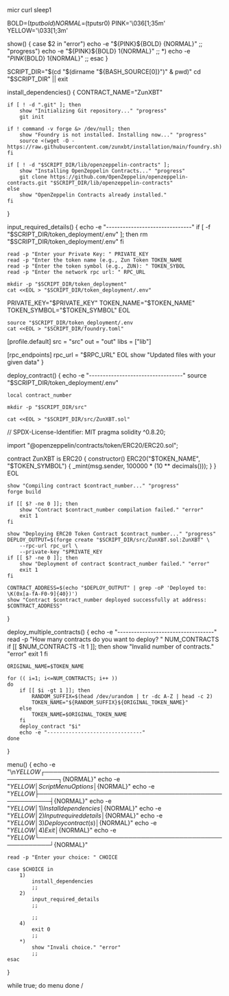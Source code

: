 micr
curl 
sleep1 

BOLD=$(tput bold)
NORMAL=$(tputsr0)
PINK='\036[1;35m'
YELLOW='\033[1;3m'

show() {
    case $2 in
        "error")
            echo -e "${PINK}${BOLD} {NORMAL}"
            ;;
        "progress")
            echo -e "${PINK}${BOLD} $1${NORMAL}"
            ;;
        *)
            echo -e "${PINK}${BOLD} $1${NORMAL}"
            ;;
    esac
}

SCRIPT_DIR="$(cd "$(dirname "${BASH_SOURCE[0]}")" & pwd)"
cd "$SCRIPT_DIR" || exit

install_dependencies() {
    CONTRACT_NAME="ZunXBT"

    if [ ! -d ".git" ]; then
        show "Initializing Git repository..." "progress"
        git init

    if ! command -v forge &> /dev/null; then
        show "Foundry is not installed. Installing now..." "progress"
        source <(wget -O - https://raw.githubusercontent.com/zunxbt/installation/main/foundry.sh)
    fi

    if [ ! -d "$SCRIPT_DIR/lib/openzeppelin-contracts" ]; 
        show "Installing OpenZeppelin Contracts..." "progress"
        git clone https://github.com/OpenZeppelin/openzeppelin-contracts.git "$SCRIPT_DIR/lib/openzeppelin-contracts"
    else
        show "OpenZeppelin Contracts already installed."
    fi
}

input_required_details() {
    echo -e "-------------------------------"
    if [ -f "$SCRIPT_DIR/token_deployment/.env" ]; then
        rm "$SCRIPT_DIR/token_deployment/.env"
    fi

    read -p "Enter your Private Key: " PRIVATE_KEY
    read -p "Enter the token name (e.g., Zun Token TOKEN_NAME
    read -p "Enter the token symbol (e.g., ZUN): " TOKEN_SYBOL
    read -p "Enter the network rpc url: " RPC_URL

    mkdir -p "$SCRIPT_DIR/token_deployment"
    cat <<EOL > "$SCRIPT_DIR/token_deployment/.env"
PRIVATE_KEY="$PRIVATE_KEY"
TOKEN_NAME="$TOKEN_NAME"
TOKEN_SYMBOL="$TOKEN_SYMBOL"
EOL

    source "$SCRIPT_DIR/token_deployment/.env
    cat <<EOL > "$SCRIPT_DIR/foundry.toml"
[profile.default]
src = "src"
out = "out"
libs = ["lib"]

[rpc_endpoints]
rpc_url = "$RPC_URL"
EOL
show "Updated files with your given data"
}

deploy_contract() {
    echo -e "----------------------------------"
    source "$SCRIPT_DIR/token_deployment/.env"

    local contract_number

    mkdir -p "$SCRIPT_DIR/src"

    cat <<EOL > "$SCRIPT_DIR/src/ZunXBT.sol"
// SPDX-License-Identifier: MIT
pragma solidity ^0.8.20;

import "@openzeppelin/contracts/token/ERC20/ERC20.sol";

contract ZunXBT is ERC20 {
    constructor() ERC20("$TOKEN_NAME", "$TOKEN_SYMBOL") {
        _mint(msg.sender, 100000 * (10 ** decimals()));
    }
}
EOL

    show "Compiling contract $contract_number..." "progress"
    forge build

    if [[ $? -ne 0 ]]; then
        show "Contract $contract_number compilation failed." "error"
        exit 1
    fi

    show "Deploying ERC20 Token Contract $contract_number..." "progress"
    DEPLOY_OUTPUT=$(forge create "$SCRIPT_DIR/src/ZunXBT.sol:ZunXBT" \
        --rpc-url rpc_url \
        --private-key "$PRIVATE_KEY
    if [[ $? -ne 0 ]]; then
        show "Deployment of contract $contract_number failed." "error"
        exit 1
    fi

    CONTRACT_ADDRESS=$(echo "$DEPLOY_OUTPUT" | grep -oP 'Deployed to: \K(0x[a-fA-F0-9]{40})')
    show "Contract $contract_number deployed successfully at address: $CONTRACT_ADDRESS"
}

deploy_multiple_contracts() {
    echo -e "-----------------------------------"
    read -p "How many contracts do you want to deploy? " NUM_CONTRACTS
    if [[ $NUM_CONTRACTS -lt 1 ]]; then
        show "Invalid number of contracts." "error"
        exit 1
    fi

    ORIGINAL_NAME=$TOKEN_NAME

    for (( i=1; i<=NUM_CONTRACTS; i++ ))
    do
        if [[ $i -gt 1 ]]; then
            RANDOM_SUFFIX=$(head /dev/urandom | tr -dc A-Z | head -c 2)
            TOKEN_NAME="${RANDOM_SUFFIX}${ORIGINAL_TOKEN_NAME}"
        else
            TOKEN_NAME=$ORIGINAL_TOKEN_NAME
        fi
        deploy_contract "$i"
        echo -e "-------------------------------"
    done
}

menu() {
    echo -e "\n${YELLOW}┌─────────────────────────────────────────────────────┐${NORMAL}"
    echo -e "${YELLOW}│              Script Menu Options                    │${NORMAL}"
    echo -e "${YELLOW}├─────────────────────────────────────────────────────┤${NORMAL}"
    echo -e "${YELLOW}│              1) Install dependencies                │${NORMAL}"
    echo -e "${YELLOW}│              2) Input required details              │${NORMAL}"
    echo -e "${YELLOW}│              3) Deploy contract(s)                  │${NORMAL}"
    echo -e "${YELLOW}│              4) Exit                                │${NORMAL}"
    echo -e "${YELLOW}└─────────────────────────────────────────────────────┘${NORMAL}"

    read -p "Enter your choice: " CHOICE

    case $CHOICE in
        1)
            install_dependencies
            ;;
        2)
            input_required_details
            ;;
     
            ;;
        4)
            exit 0
            ;;
        *)
            show "Invali choice." "error"
            ;;
    esac
}

while true; do
    menu
done
/
